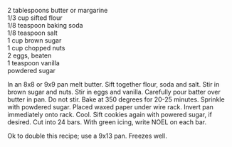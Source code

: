 ---
---

2 tablespoons butter or margarine  
1/3 cup sifted flour  
1/8 teaspoon baking soda  
1/8 teaspoon salt  
1 cup brown sugar  
1 cup chopped nuts  
2 eggs, beaten  
1 teaspoon vanilla  
powdered sugar  

In an 8x8 or 9x9 pan melt butter. Sift together flour, soda and salt. Stir in brown sugar and nuts. 
Stir in eggs and vanilla. Carefully pour batter over butter in pan. Do not stir. Bake at 350 
degrees for 20-25 minutes. Sprinkle with powdered sugar. Placed waxed paper under wire rack. 
Invert pan immediately onto rack. Cool. Sift cookies again with powered sugar, if desired. Cut 
into 24 bars. With green icing, write NOEL on each bar. 

Ok to double this recipe; use a 9x13 pan. Freezes well.
